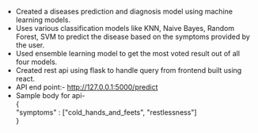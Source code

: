 - Created a diseases prediction and diagnosis model using machine learning models.    
- Uses various classification models like KNN, Naive Bayes, Random Forest, SVM to predict the disease based on the symptoms provided by the user.    
- Used ensemble learning model to get the most voted result out of all four models.     
- Created rest api using flask to handle query from frontend built using react.   
- API end point:- http://127.0.0.1:5000/predict   
- Sample body for api-   
{   
    "symptoms" : ["cold_hands_and_feets", "restlessness"]   
}   





